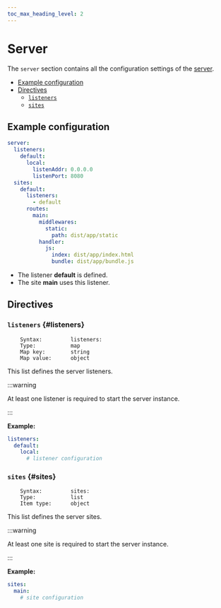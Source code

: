 ```yaml
---
toc_max_heading_level: 2
---
```


# Server

The `server` section contains all the configuration settings of the [server](/neon/configuration/server/overview/).

- [Example configuration](#example-configuration)
- [Directives](#directives)
  - [`listeners`](#listeners)
  - [`sites`](#sites)

## Example configuration

```yaml
server:
  listeners:
    default:
      local:
        listenAddr: 0.0.0.0
        listenPort: 8080
  sites:
    default:
      listeners:
        - default
      routes:
        main:
          middlewares:
            static:
              path: dist/app/static
          handler:
            js:
              index: dist/app/index.html
              bundle: dist/app/bundle.js
```

- The listener **default** is defined.
- The site **main** uses this listener.

## Directives

### `listeners` {#listeners}

```
    Syntax:         listeners:
    Type:           map
    Map key:        string
    Map value:      object
```

This list defines the server listeners.

:::warning

At least one listener is required to start the server instance.

:::

**Example:**

```yaml
listeners:
  default:
    local:
      # listener configuration
```

### `sites` {#sites}

```
    Syntax:         sites:
    Type:           list
    Item type:      object
```

This list defines the server sites.

:::warning

At least one site is required to start the server instance.

:::

**Example:**

```yaml
sites:
  main:
    # site configuration
```
